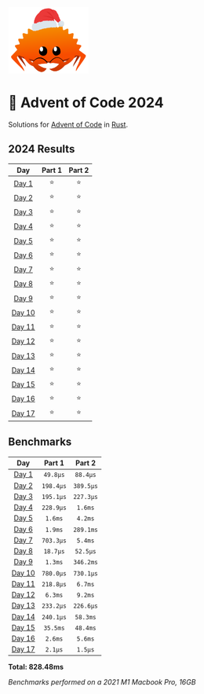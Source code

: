 <img src="./.assets/christmas_ferris.png" width="164">

# 🎄 Advent of Code 2024

Solutions for [Advent of Code](https://adventofcode.com/) in [Rust](https://www.rust-lang.org/).

<!--- advent_readme_stars table --->
## 2024 Results

| Day | Part 1 | Part 2 |
| :---: | :---: | :---: |
| [Day 1](https://adventofcode.com/2024/day/1) | ⭐ | ⭐ |
| [Day 2](https://adventofcode.com/2024/day/2) | ⭐ | ⭐ |
| [Day 3](https://adventofcode.com/2024/day/3) | ⭐ | ⭐ |
| [Day 4](https://adventofcode.com/2024/day/4) | ⭐ | ⭐ |
| [Day 5](https://adventofcode.com/2024/day/5) | ⭐ | ⭐ |
| [Day 6](https://adventofcode.com/2024/day/6) | ⭐ | ⭐ |
| [Day 7](https://adventofcode.com/2024/day/7) | ⭐ | ⭐ |
| [Day 8](https://adventofcode.com/2024/day/8) | ⭐ | ⭐ |
| [Day 9](https://adventofcode.com/2024/day/9) | ⭐ | ⭐ |
| [Day 10](https://adventofcode.com/2024/day/10) | ⭐ | ⭐ |
| [Day 11](https://adventofcode.com/2024/day/11) | ⭐ | ⭐ |
| [Day 12](https://adventofcode.com/2024/day/12) | ⭐ | ⭐ |
| [Day 13](https://adventofcode.com/2024/day/13) | ⭐ | ⭐ |
| [Day 14](https://adventofcode.com/2024/day/14) | ⭐ | ⭐ |
| [Day 15](https://adventofcode.com/2024/day/15) | ⭐ | ⭐ |
| [Day 16](https://adventofcode.com/2024/day/16) | ⭐ | ⭐ |
| [Day 17](https://adventofcode.com/2024/day/17) | ⭐ | ⭐ |
<!--- advent_readme_stars table --->

<!--- benchmarking table --->
## Benchmarks

| Day | Part 1 | Part 2 |
| :---: | :---: | :---:  |
| [Day 1](./src/bin/01.rs) | `49.8µs` | `88.4µs` |
| [Day 2](./src/bin/02.rs) | `198.4µs` | `389.5µs` |
| [Day 3](./src/bin/03.rs) | `195.1µs` | `227.3µs` |
| [Day 4](./src/bin/04.rs) | `228.9µs` | `1.6ms` |
| [Day 5](./src/bin/05.rs) | `1.6ms` | `4.2ms` |
| [Day 6](./src/bin/06.rs) | `1.9ms` | `289.1ms` |
| [Day 7](./src/bin/07.rs) | `703.3µs` | `5.4ms` |
| [Day 8](./src/bin/08.rs) | `18.7µs` | `52.5µs` |
| [Day 9](./src/bin/09.rs) | `1.3ms` | `346.2ms` |
| [Day 10](./src/bin/10.rs) | `780.0µs` | `730.1µs` |
| [Day 11](./src/bin/11.rs) | `218.8µs` | `6.7ms` |
| [Day 12](./src/bin/12.rs) | `6.3ms` | `9.2ms` |
| [Day 13](./src/bin/13.rs) | `233.2µs` | `226.6µs` |
| [Day 14](./src/bin/14.rs) | `240.1µs` | `58.3ms` |
| [Day 15](./src/bin/15.rs) | `35.5ms` | `48.4ms` |
| [Day 16](./src/bin/16.rs) | `2.6ms` | `5.6ms` |
| [Day 17](./src/bin/17.rs) | `2.1µs` | `1.5µs` |

**Total: 828.48ms**
<!--- benchmarking table --->

*Benchmarks performed on a 2021 M1 Macbook Pro, 16GB*
